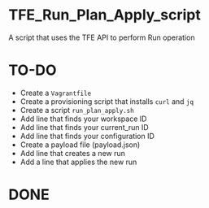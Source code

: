# TFE_Run_Plan_Apply_script
A script that uses the TFE API to perform Run operation


# TO-DO

- Create a ```Vagrantfile```
- Create a provisioning script that installs ```curl``` and ```jq```
- Create a script ```run_plan_apply.sh```
- Add line that finds your workspace ID 
- Add line that finds your current_run ID
- Add line that finds your configuration ID
- Create a payload file (payload.json)
- Add line that creates a new run
- Add a line that applies the new run


# DONE
